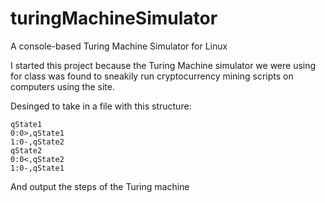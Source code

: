 # turingMachineSimulator
A console-based Turing Machine Simulator for Linux

I started this project because the Turing Machine simulator we were using for class was found to sneakily run cryptocurrency mining scripts on computers using the site.

Desinged to take in a file with this structure:
```
qState1
0:0>,qState1
1:0-,qState2
qState2
0:0<,qState2
1:0-,qState1
```

And output the steps of the Turing machine
